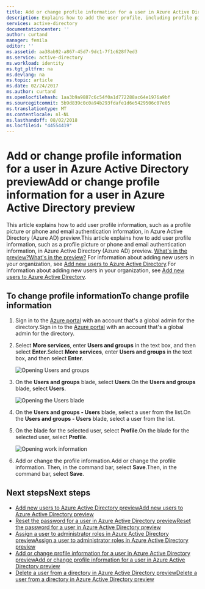 ```yaml
---
title: Add or change profile information for a user in Azure Active Directory preview | Microsoft Docs
description: Explains how to add the user profile, including profile picture, in Azure Active Directory
services: active-directory
documentationcenter: ''
author: curtand
manager: femila
editor: ''
ms.assetid: aa38ab92-a867-45d7-9dc1-7f1c628f7ed3
ms.service: active-directory
ms.workload: identity
ms.tgt_pltfrm: na
ms.devlang: na
ms.topic: article
ms.date: 02/24/2017
ms.author: curtand
ms.openlocfilehash: 1aa3b9a9887c6c54f0a1d772288ac64e1976a9bf
ms.sourcegitcommit: 5b9d839c0c0a94b293fdafe1d6e5429506c07e05
ms.translationtype: MT
ms.contentlocale: nl-NL
ms.lasthandoff: 08/02/2018
ms.locfileid: "44554419"
---
```

# <a name="add-or-change-profile-information-for-a-user-in-azure-active-directory-preview"></a><span data-ttu-id="cf794-103">Add or change profile information for a user in Azure Active Directory preview</span><span class="sxs-lookup"><span data-stu-id="cf794-103">Add or change profile information for a user in Azure Active Directory preview</span></span>
<span data-ttu-id="cf794-104">This article explains how to add user profile information, such as a profile picture or phone and email authentication information, in Azure Active Directory (Azure AD) preview.</span><span class="sxs-lookup"><span data-stu-id="cf794-104">This article explains how to add user profile information, such as a profile picture or phone and email authentication information, in Azure Active Directory (Azure AD) preview.</span></span> [<span data-ttu-id="cf794-105">What's in the preview?</span><span class="sxs-lookup"><span data-stu-id="cf794-105">What's in the preview?</span></span>](active-directory-preview-explainer.md) <span data-ttu-id="cf794-106">For information about adding new users in your organization, see [Add new users to Azure Active Directory](active-directory-users-create-azure-portal.md).</span><span class="sxs-lookup"><span data-stu-id="cf794-106">For information about adding new users in your organization, see [Add new users to Azure Active Directory](active-directory-users-create-azure-portal.md).</span></span>

## <a name="to-change-profile-information"></a><span data-ttu-id="cf794-107">To change profile information</span><span class="sxs-lookup"><span data-stu-id="cf794-107">To change profile information</span></span>
1. <span data-ttu-id="cf794-108">Sign in to the [Azure portal](https://portal.azure.com) with an account that's a global admin for the directory.</span><span class="sxs-lookup"><span data-stu-id="cf794-108">Sign in to the [Azure portal](https://portal.azure.com) with an account that's a global admin for the directory.</span></span>
2. <span data-ttu-id="cf794-109">Select **More services**, enter **Users and groups** in the text box, and then select **Enter**.</span><span class="sxs-lookup"><span data-stu-id="cf794-109">Select **More services**, enter **Users and groups** in the text box, and then select **Enter**.</span></span>

   ![Opening Users and groups](https://docstestmedia1.blob.core.windows.net/azure-media/articles/active-directory/media/active-directory-users-profile-azure-portal/create-users-user-management.png)
3. <span data-ttu-id="cf794-111">On the **Users and groups** blade, select **Users**.</span><span class="sxs-lookup"><span data-stu-id="cf794-111">On the **Users and groups** blade, select **Users**.</span></span>

   ![Opening the Users blade](https://docstestmedia1.blob.core.windows.net/azure-media/articles/active-directory/media/active-directory-users-profile-azure-portal/create-users-open-users-blade.png)
4. <span data-ttu-id="cf794-113">On the **Users and groups - Users** blade, select a user from the list.</span><span class="sxs-lookup"><span data-stu-id="cf794-113">On the **Users and groups - Users** blade, select a user from the list.</span></span>
5. <span data-ttu-id="cf794-114">On the blade for the selected user, select **Profile**.</span><span class="sxs-lookup"><span data-stu-id="cf794-114">On the blade for the selected user, select **Profile**.</span></span>

    ![Opening work information](https://docstestmedia1.blob.core.windows.net/azure-media/articles/active-directory/media/active-directory-users-profile-azure-portal/active-directory-create-users-profile.png)
6. <span data-ttu-id="cf794-116">Add or change the profile information.</span><span class="sxs-lookup"><span data-stu-id="cf794-116">Add or change the profile information.</span></span> <span data-ttu-id="cf794-117">Then, in the command bar, select **Save**.</span><span class="sxs-lookup"><span data-stu-id="cf794-117">Then, in the command bar, select **Save**.</span></span>

## <a name="next-steps"></a><span data-ttu-id="cf794-118">Next steps</span><span class="sxs-lookup"><span data-stu-id="cf794-118">Next steps</span></span>
* [<span data-ttu-id="cf794-119">Add new users to Azure Active Directory preview</span><span class="sxs-lookup"><span data-stu-id="cf794-119">Add new users to Azure Active Directory preview</span></span>](active-directory-users-create-azure-portal.md)
* [<span data-ttu-id="cf794-120">Reset the password for a user in Azure Active Directory preview</span><span class="sxs-lookup"><span data-stu-id="cf794-120">Reset the password for a user in Azure Active Directory preview</span></span>](active-directory-users-reset-password-azure-portal.md)
* [<span data-ttu-id="cf794-121">Assign a user to administrator roles in Azure Active Directory preview</span><span class="sxs-lookup"><span data-stu-id="cf794-121">Assign a user to administrator roles in Azure Active Directory preview</span></span>](active-directory-users-assign-role-azure-portal.md)
* [<span data-ttu-id="cf794-122">Add or change profile information for a user in Azure Active Directory preview</span><span class="sxs-lookup"><span data-stu-id="cf794-122">Add or change profile information for a user in Azure Active Directory preview</span></span>](active-directory-users-work-info-azure-portal.md)
* [<span data-ttu-id="cf794-123">Delete a user from a directory in Azure Active Directory preview</span><span class="sxs-lookup"><span data-stu-id="cf794-123">Delete a user from a directory in Azure Active Directory preview</span></span>](active-directory-users-delete-user-azure-portal.md)



